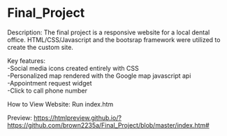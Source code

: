 # Final_Project

Description:
The final project is a responsive website for a local dental office.   HTML/CSS/Javascript and the bootsrap framework were utilized to create the custom site.  

Key features: <br />
-Social media icons created entirely with CSS <br />
-Personalized map rendered with the Google map javascript api <br />
-Appointment request widget <br />
-Click to call phone number 

How to View Website:
Run index.htm

Preview:
https://htmlpreview.github.io/?https://github.com/brown2235a/Final_Project/blob/master/index.htm#
